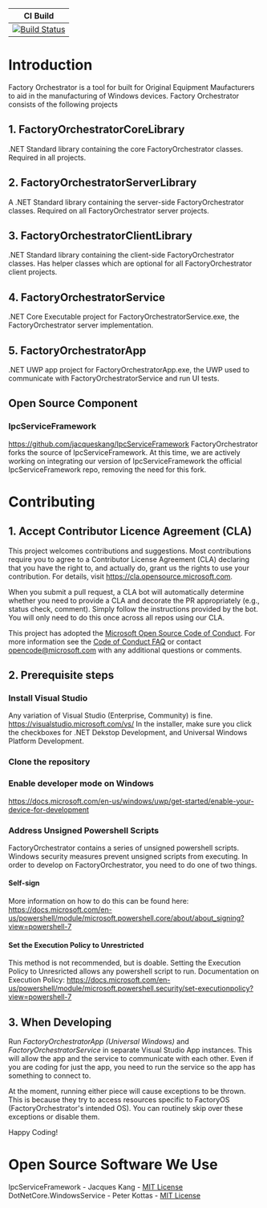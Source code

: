 | CI Build   | 
|----|
|  [![Build Status](https://microsoft.visualstudio.com/OneCore/_apis/build/status/FactoryOrchestrator/FO-PublicFacing-CI?branchName=master)](https://microsoft.visualstudio.com/OneCore/_build/latest?definitionId=54749&branchName=main)  |   

# Introduction 
Factory Orchestrator is a tool for built for Original Equipment Maufacturers to aid in the manufacturing of Windows devices.
Factory Orchestrator consists of the following projects
## 1. FactoryOrchestratorCoreLibrary 
.NET Standard library containing the core FactoryOrchestrator classes. Required in all projects.
## 2.	FactoryOrchestratorServerLibrary
A .NET Standard library containing the server-side FactoryOrchestrator classes. Required on all FactoryOrchestrator server projects.
## 3.	FactoryOrchestratorClientLibrary 
.NET Standard library containing the client-side FactoryOrchestrator classes. Has helper classes which are optional for all FactoryOrchestrator client projects.
## 4.	FactoryOrchestratorService 
.NET Core Executable project for FactoryOrchestratorService.exe, the FactoryOrchestrator server implementation.
## 5.	FactoryOrchestratorApp 
.NET UWP app project for FactoryOrchestratorApp.exe, the UWP used to communicate with FactoryOrchestratorService and run UI tests.
## Open Source Component
### IpcServiceFramework
https://github.com/jacqueskang/IpcServiceFramework
FactoryOrchestrator forks the source of IpcServiceFramework. At this time, we are actively working on integrating our version of IpcServiceFramework the official IpcServiceFramework repo, removing the need for this fork.

# Contributing

## 1. Accept Contributor Licence Agreement (CLA)
This project welcomes contributions and suggestions.  Most contributions require you to agree to a
Contributor License Agreement (CLA) declaring that you have the right to, and actually do, grant us
the rights to use your contribution. For details, visit https://cla.opensource.microsoft.com.

When you submit a pull request, a CLA bot will automatically determine whether you need to provide
a CLA and decorate the PR appropriately (e.g., status check, comment). Simply follow the instructions
provided by the bot. You will only need to do this once across all repos using our CLA.

This project has adopted the [Microsoft Open Source Code of Conduct](https://opensource.microsoft.com/codeofconduct/).
For more information see the [Code of Conduct FAQ](https://opensource.microsoft.com/codeofconduct/faq/) or
contact [opencode@microsoft.com](mailto:opencode@microsoft.com) with any additional questions or comments.

## 2. Prerequisite steps
### Install Visual Studio 
Any variation of Visual Studio (Enterprise, Community) is fine. 
https://visualstudio.microsoft.com/vs/
In the installer, make sure you click the checkboxes for .NET Dekstop Development, and Universal Windows Platform Development. 

### Clone the repository

### Enable developer mode on Windows 
https://docs.microsoft.com/en-us/windows/uwp/get-started/enable-your-device-for-development

### Address Unsigned Powershell Scripts
FactoryOrchestrator contains a series of unsigned powershell scripts. Windows security measures prevent unsigned scripts from executing. In order to develop on FactoryOrchestrator, you need to do one of two things.

#### Self-sign
More information on how to do this can be found here: https://docs.microsoft.com/en-us/powershell/module/microsoft.powershell.core/about/about_signing?view=powershell-7

#### Set the Execution Policy to Unrestricted
This method is not recommended, but is doable. Setting the Execution Policy to Unresricted allows any powershell script to run. 
Documentation on Execution Policy:
https://docs.microsoft.com/en-us/powershell/module/microsoft.powershell.security/set-executionpolicy?view=powershell-7

## 3. When Developing
Run _FactoryOrchestratorApp (Universal Windows)_ and _FactoryOrchestratorService_ in separate Visual Studio App instances. This will allow the app and the service to communicate with each other. 
Even if you are coding for just the app, you need to run the service so the app has something to connect to.

At the moment, running either piece will cause exceptions to be thrown. This is because they try to access resources specific to FactoryOS (FactoryOrchestrator's intended OS). You can routinely skip over these exceptions or disable them. 

Happy Coding!

# Open Source Software We Use
IpcServiceFramework - Jacques Kang - [MIT License](https://github.com/jacqueskang/IpcServiceFramework/blob/develop/LICENSE)
DotNetCore.WindowsService - Peter Kottas - [MIT License](https://github.com/PeterKottas/DotNetCore.WindowsService/blob/master/LICENSE)

